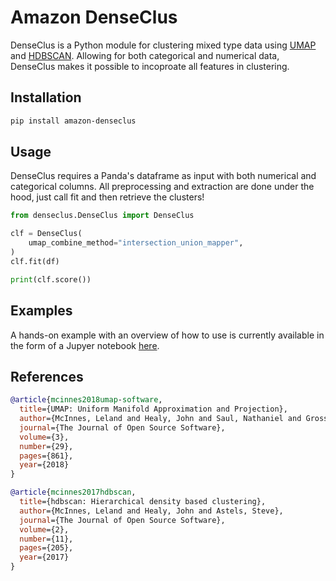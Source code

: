 # Amazon DenseClus

DenseClus is a Python module for clustering mixed type data using [UMAP](https://github.com/lmcinnes/umap) and [HDBSCAN](https://github.com/scikit-learn-contrib/hdbscan). Allowing for both categorical and numerical data, DenseClus makes it possible to incoproate all features in clustering.

## Installation

```bash
pip install amazon-denseclus
```

## Usage

DenseClus requires a Panda's dataframe as input with both numerical and categorical columns.
All preprocessing and extraction are done under the hood, just call fit and then retrieve the clusters!

```python
from denseclus.DenseClus import DenseClus

clf = DenseClus(
    umap_combine_method="intersection_union_mapper",
)
clf.fit(df)

print(clf.score())
```

## Examples

A hands-on example with an overview of how to use is currently available in the form of a Jupyer notebook [here](https://github.com/smart-patrol/denseclus/blob/main/notebooks/DenseClus%20Example%20NB.ipynb).

## References

```bibtex
@article{mcinnes2018umap-software,
  title={UMAP: Uniform Manifold Approximation and Projection},
  author={McInnes, Leland and Healy, John and Saul, Nathaniel and Grossberger, Lukas},
  journal={The Journal of Open Source Software},
  volume={3},
  number={29},
  pages={861},
  year={2018}
}
```

```bibtex
@article{mcinnes2017hdbscan,
  title={hdbscan: Hierarchical density based clustering},
  author={McInnes, Leland and Healy, John and Astels, Steve},
  journal={The Journal of Open Source Software},
  volume={2},
  number={11},
  pages={205},
  year={2017}
}
```
